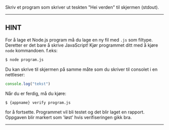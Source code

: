 Skriv et program som skriver ut teskten "Hei verden" til skjermen (stdout).

----------------------------------------------------------------------
## HINT

For å lage et Node.js program må du lage en ny fil med `.js` som filtype. Deretter er det bare å skrive JavaScript! Kjør programmet ditt med å kjøre `node` kommandoen. f.eks:

```sh
$ node program.js
```

Du kan skrive til skjermen på samme måte som du skriver til consolet i en nettleser:

```js
console.log("tekst")
```

Når du er ferdig, må du kjøre:

```sh
$ {appname} verify program.js
```

for å fortsette. Programmet vil bli testet og det blir laget en rapport. Oppgaven blir markert som 'løst' hvis verifiseringen gikk bra.

----------------------------------------------------------------------
